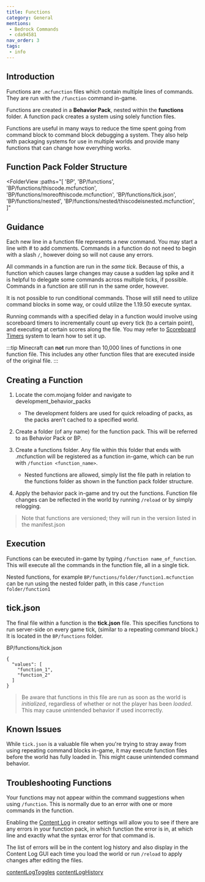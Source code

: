 ```yaml
---
title: Functions
category: General
mentions:
 - Bedrock Commands
 - cda94581
nav_order: 3
tags:
 - info
---
```

## Introduction
Functions are `.mcfunction` files which contain multiple lines of commands. They are run with the `/function` command in-game.

Functions are created in a **Behavior Pack**, nested within the **functions** folder. A function pack creates a system using solely function files.

Functions are useful in many ways to reduce the time spent going from command block to command block debugging a system. They also help with packaging systems for use in multiple worlds and provide many functions that can change how everything works.

## Function Pack Folder Structure

<FolderView
	:paths="[
    'BP',
    'BP/functions',
    'BP/functions/thiscode.mcfunction',
    'BP/functions/moreofthiscode.mcfunction',
    'BP/functions/tick.json',
    'BP/functions/nested',
    'BP/functions/nested/thiscodeisnested.mcfunction',
]"
></FolderView>

## Guidance

Each new line in a function file represents a new command. You may start a line with # to add comments. Commands in a function do not need to begin with a slash `/`, however doing so will not cause any errors.

All commands in a function are run in the *same tick*. Because of this, a function which causes large changes may cause a sudden lag spike and it is helpful to delegate some commands across multiple ticks, if possible.
Commands in a function are still run in the same order, however.

It is not possible to run conditional commands. Those will still need to utilize command blocks in some way, or could utilize the 1.19.50 execute syntax.

Running commands with a specified delay in a function would involve using scoreboard timers to incrementally count up every tick (to a certain point), and executing at certain scores along the file. You may refer to [Scoreboard Timers](https://wiki.bedrock.dev/commands/scoreboard-timers.html) system to learn how to set it up.

:::tip
Minecraft can **not** run more than 10,000 lines of functions in one function file. This includes any other function files that are executed inside of the original file.
:::

## Creating a Function

1. Locate the com.mojang folder and navigate to development_behavior_packs
    - The development folders are used for quick reloading of packs, as the packs aren't cached to a specified world.

2. Create a folder (of any name) for the function pack. This will be referred to as Behavior Pack or BP.

3. Create a functions folder. Any file within this folder that ends with .mcfunction will be registered as a function in-game, which can be run with `/function <function_name>`.
    - Nested functions are allowed, simply list the file path in relation to the functions folder as shown in the function pack folder structure.

4. Apply the behavior pack in-game and try out the functions. Function file changes can be reflected in the world by running `/reload` or by simply relogging.

> Note that functions are versioned; they will run in the version listed in the manifest.json

## Execution

Functions can be executed in-game by typing `/function name_of_function`. This will execute all the commands in the function file, all in a single tick. 

Nested functions, for example `BP/functions/folder/function1.mcfunction` can be run using the nested folder path, in this case `/function folder/function1`

## tick.json

The final file within a function is the **tick.json** file. This specifies functions to run server-side on every game tick, (similar to a repeating command block.) It is located in the `BP/functions` folder.

<CodeHeader>BP/functions/tick.json</CodeHeader>
```
{
  "values": [
    "function_1",
    "function_2"
  ]
}
```
> Be aware that functions in this file are run as soon as the world is *initialized*, regardless of whether or not the player has been *loaded*. This may cause unintended behavior if used incorrectly.

## Known Issues

While `tick.json` is a valuable file when you're trying to stray away from using repeating command blocks in-game, it may execute function files before the world has fully loaded in. This might cause unintended command behavior.

## Troubleshooting Functions
Your functions may not appear within the command suggestions when using `/function`. This is normally due to an error with one or more commands in the function.

Enabling the [Content Log](https://wiki.bedrock.dev/guide/troubleshooting.html#content-log) in creator settings will allow you to see if there are any errors in your function pack, in which function the error is in, at which line and exactly what the syntax error for that command is.

The list of errors will be in the content log history and also display in the Content Log GUI each time you load the world or run `/reload` to apply changes after editing the files.

[contentLogToggles](/assets/images/commands/contentLogToggles.png)
[contentLogHistory](/assets/images/commands/contentLogHistroy.png)
